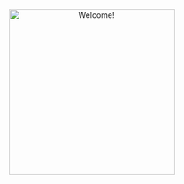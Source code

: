 <div align="center">
<img src="https://i.imgur.com/dTYwdG1.gif" alt="Welcome!" width="300"/>




</div>
